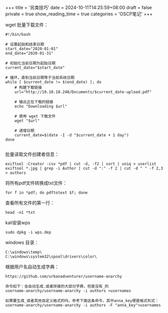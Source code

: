 +++
title = '另类技巧'
date = 2024-10-11T14:25:59+08:00
draft = false
private = true
show_reading_time = true
categories = 'OSCP笔记'
+++


wget 批量下载文件：

```
#!/bin/bash

# 设置起始和结束日期
start_date="2020-01-01"
end_date="2020-01-31"

# 初始化当前日期为起始日期
current_date="$start_date"

# 循环，直到当前日期等于当前系统日期
while [ $current_date != $(end_date) ]; do
    # 构建下载链接
    url="http://10.10.10.248/Documents/$current_date-upload.pdf"
    
    # 输出正在下载的链接
    echo "Downloading $url"
    
    # 使用 wget 下载文件
    wget "$url"
    
    # 递增日期
    current_date=$(date -I -d "$current_date + 1 day")
done


```

批量读取文件创建者信息：

```
exiftool -Creator -csv *pdf | cut -d, -f2 | sort | uniq > userlist
exiftool *.jpg | grep -i Author | cut -d ":" -f 2 | cut -d " " -f 2,3 > authors
```

将所有pdf文件转换成txt文件：

```
for f in *pdf; do pdftotext $f; done
```
查看所有文件的第一行：

```
head -n1 *txt
```


kali安装wps

```
sudo dpkg -i wps.dep
```

windows 目录：


```
C:\windows\temp\
C:\windows\system32\spool\drivers\color\

```

根据用户名自动生成字典：

```
https://github.com/urbanadventurer/username-anarchy

命令如下：会自动生成.或者拼接的大部分字典，但是没有_的
username-anarchy/username-anarchy -i authors >usernames

如果要生成_或者其他自定义格式的吗，参考下面这条命令，其中anna_key便是格式形式：
username-anarchy/username-anarchy -i authors -F "anna_key">usernames
```

